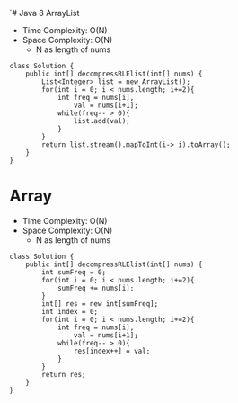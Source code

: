 `# Java 8 ArrayList
* Time Complexity: O(N)
* Space Complexity: O(N)
	* N as length of nums
```
class Solution {
    public int[] decompressRLElist(int[] nums) {
        List<Integer> list = new ArrayList();
        for(int i = 0; i < nums.length; i+=2){
            int freq = nums[i],
                val = nums[i+1];
            while(freq-- > 0){
                list.add(val);
            }
        }
        return list.stream().mapToInt(i-> i).toArray();
    }
}
```
# Array
* Time Complexity: O(N)
* Space Complexity: O(N)
	* N as length of nums
```
class Solution {
    public int[] decompressRLElist(int[] nums) {
        int sumFreq = 0;
        for(int i = 0; i < nums.length; i+=2){
            sumFreq += nums[i];
        }
        int[] res = new int[sumFreq];
        int index = 0;
        for(int i = 0; i < nums.length; i+=2){
            int freq = nums[i],
                val = nums[i+1];
            while(freq-- > 0){
                res[index++] = val;
            }
        }
        return res;
    }
}
```
